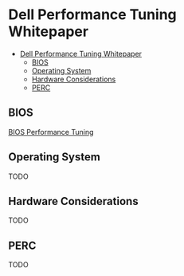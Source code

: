 # Dell Performance Tuning Whitepaper

- [Dell Performance Tuning Whitepaper](#dell-performance-tuning-whitepaper)
  - [BIOS](#bios)
  - [Operating System](#operating-system)
  - [Hardware Considerations](#hardware-considerations)
  - [PERC](#perc)

## BIOS

[BIOS Performance Tuning](./bios.md)

## Operating System

TODO

## Hardware Considerations

TODO

## PERC

TODO
